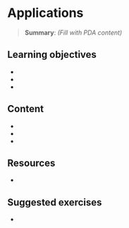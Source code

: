 # Applications

> **Summary**: _(Fill with PDA content)_

## Learning objectives
- 
- 
- 

## Content
- 
- 
- 

## Resources
- 

## Suggested exercises
- 

